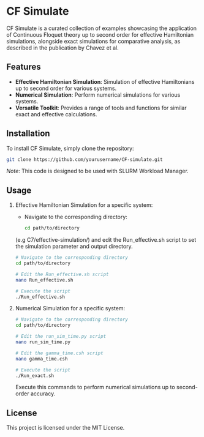 # CF Simulate

CF Simulate is a curated collection of examples showcasing the application of Continuous Floquet theory up to second order for effective Hamiltonian simulations, alongside exact simulations for comparative analysis, as described in the publication by Chavez et al.

## Features

- **Effective Hamiltonian Simulation**: Simulation of effective Hamiltonians up to second order for various systems.
- **Numerical Simulation**: Perform numerical simulations for various systems.
- **Versatile Toolkit**: Provides a range of tools and functions for similar exact and effective calculations.

## Installation

To install CF Simulate, simply clone the repository:

```bash
git clone https://github.com/yourusername/CF-simulate.git
```

*Note*: This code is designed to be used with SLURM Workload Manager.

## Usage

1. Effective Hamiltonian Simulation for a specific system:

    - Navigate to the corresponding directory:
      
        ```bash
        cd path/to/directory
        ```
    
    (e.g C7/effective-simulation/) and edit the Run_effective.sh script to set the simulation parameter and output directory.

    ```bash
    # Navigate to the corresponding directory
    cd path/to/directory

    # Edit the Run_effective.sh script
    nano Run_effective.sh

    # Execute the script
    ./Run_effective.sh
    ```


3. Numerical Simulation for a specific system:

    ```bash
    # Navigate to the corresponding directory
    cd path/to/directory
    
    # Edit the run_sim_time.py script
    nano run_sim_time.py
    
    # Edit the gamma_time.csh script
    nano gamma_time.csh
    
    # Execute the script
    ./Run_exact.sh
    ```

    Execute this commands to perform numerical simulations up to second-order accuracy.

<!--Documentation
For detailed instructions and documentation on how to use CF Simulate, please refer to the Documentation file.-->

<!--
## Contribution
Contributions are welcome! If you'd like to contribute to CF Simulate, please follow these steps:
    Fork the repository
    Create your feature branch (git checkout -b feature/YourFeature)
    Commit your changes (git commit -am 'Add some feature')
    Push to the branch (git push origin feature/YourFeature)
    Create a new Pull Request
-->

## License

This project is licensed under the MIT License.

<!-- ## Contact
For any inquiries or suggestions, please feel free to reach out to Your Name.
